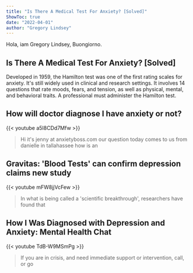 ```yaml
---
title: "Is There A Medical Test For Anxiety? [Solved]"
ShowToc: true 
date: "2022-04-01"
author: "Gregory Lindsey" 
---
```


Hola, iam Gregory Lindsey, Buongiorno.
## Is There A Medical Test For Anxiety? [Solved]
Developed in 1959, the Hamilton test was one of the first rating scales for anxiety. It's still widely used in clinical and research settings. It involves 14 questions that rate moods, fears, and tension, as well as physical, mental, and behavioral traits. A professional must administer the Hamilton test.

## How will doctor diagnose I have anxiety or not?
{{< youtube a5I8CDd7Mfw >}}
>Hi it's jenny at anxietyboss.com our question today comes to us from danielle in tallahassee how is an 

## Gravitas: 'Blood Tests' can confirm depression claims new study
{{< youtube mFW8jjVcFew >}}
>In what is being called a 'scientific breakthrough', researchers have found that 

## How I Was Diagnosed with Depression and Anxiety: Mental Health Chat
{{< youtube TdB-W9MSmPg >}}
>If you are in crisis, and need immediate support or intervention, call, or go 

